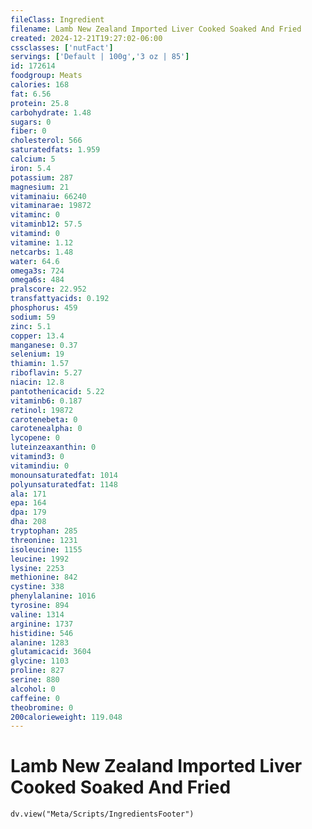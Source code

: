 ```yaml
---
fileClass: Ingredient
filename: Lamb New Zealand Imported Liver Cooked Soaked And Fried
created: 2024-12-21T19:27:02-06:00
cssclasses: ['nutFact']
servings: ['Default | 100g','3 oz | 85']
id: 172614
foodgroup: Meats
calories: 168
fat: 6.56
protein: 25.8
carbohydrate: 1.48
sugars: 0
fiber: 0
cholesterol: 566
saturatedfats: 1.959
calcium: 5
iron: 5.4
potassium: 287
magnesium: 21
vitaminaiu: 66240
vitaminarae: 19872
vitaminc: 0
vitaminb12: 57.5
vitamind: 0
vitamine: 1.12
netcarbs: 1.48
water: 64.6
omega3s: 724
omega6s: 484
pralscore: 22.952
transfattyacids: 0.192
phosphorus: 459
sodium: 59
zinc: 5.1
copper: 13.4
manganese: 0.37
selenium: 19
thiamin: 1.57
riboflavin: 5.27
niacin: 12.8
pantothenicacid: 5.22
vitaminb6: 0.187
retinol: 19872
carotenebeta: 0
carotenealpha: 0
lycopene: 0
luteinzeaxanthin: 0
vitamind3: 0
vitamindiu: 0
monounsaturatedfat: 1014
polyunsaturatedfat: 1148
ala: 171
epa: 164
dpa: 179
dha: 208
tryptophan: 285
threonine: 1231
isoleucine: 1155
leucine: 1992
lysine: 2253
methionine: 842
cystine: 338
phenylalanine: 1016
tyrosine: 894
valine: 1314
arginine: 1737
histidine: 546
alanine: 1283
glutamicacid: 3604
glycine: 1103
proline: 827
serine: 880
alcohol: 0
caffeine: 0
theobromine: 0
200calorieweight: 119.048
---
```


# Lamb New Zealand Imported Liver Cooked Soaked And Fried

```dataviewjs
dv.view("Meta/Scripts/IngredientsFooter")
```